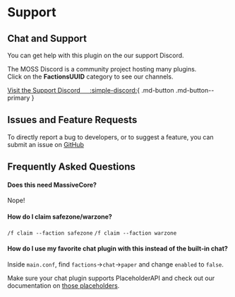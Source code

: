 # Support

## Chat and Support

You can get help with this plugin on the our support Discord.

The MOSS Discord is a community project hosting many plugins.  
Click on the **FactionsUUID** category to see our channels.

[Visit the Support Discord   :simple-discord:](https://discord.gg/PHpuzZS){ .md-button .md-button--primary }

## Issues and Feature Requests

To directly report a bug to developers, or to suggest a feature, you can submit an issue on
[GitHub](https://github.com/FactionsU/UID/issues/new/choose)

## Frequently Asked Questions

#### Does this need MassiveCore?

Nope!

#### How do I claim safezone/warzone?

`/f claim --faction safezone`
`/f claim --faction warzone`

#### How do I use my favorite chat plugin with this instead of the built-in chat?

Inside `main.conf`, find `factions`->`chat`->`paper` and change `enabled` to `false`.

Make sure your chat plugin supports PlaceholderAPI and check out our documentation on [those placeholders](placeholderapi.md).
 